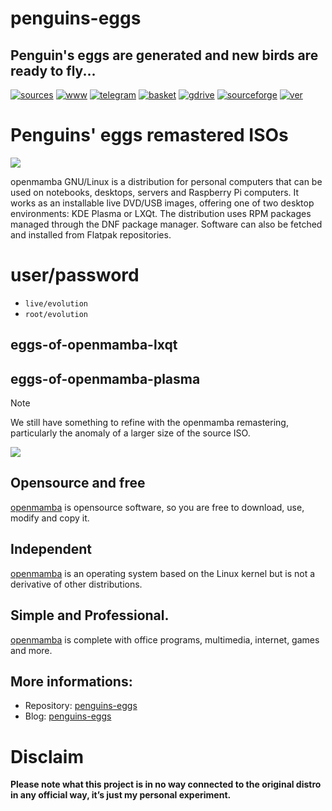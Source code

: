 penguins-eggs
=============

## Penguin&#39;s eggs are generated and new birds are ready to fly...
[![sources](https://img.shields.io/badge/github-sources-cyan)](https://github.com/pieroproietti/penguins-eggs)
[![www](https://img.shields.io/badge/www-blog-cyan)](https://penguins-eggs.net)
[![telegram](https://img.shields.io/badge/telegram-group-cyan)](https://t.me/penguins_eggs)
[![basket](https://img.shields.io/badge/basket-naked-blue)](https://github.com/pieroproietti/penguins-eggs/basket)
[![gdrive](https://img.shields.io/badge/gdrive-all-blue)](https://drive.google.com/drive/folders/19fwjvsZiW0Dspu2Iq-fQN0J-PDbKBlYY)
[![sourceforge](https://img.shields.io/badge/sourceforge-all-blue)](https://sourceforge.net/projects/penguins-eggs/files/)
[![ver](https://img.shields.io/npm/v/penguins-eggs.svg)](https://npmjs.org/package/penguins-eggs)

# Penguins' eggs remastered ISOs

![](https://openmamba.org/it/wp-content/uploads/sites/3/2019/11/openmamba-306x55.png)

openmamba GNU/Linux is a distribution for personal computers that can be used on notebooks, desktops, servers and Raspberry Pi computers. It works as an installable live DVD/USB images, offering one of two desktop environments: KDE Plasma or LXQt. The distribution uses RPM packages managed through the DNF package manager. Software can also be fetched and installed from Flatpak repositories.


# user/password
* ```live/evolution```
* ```root/evolution```

## eggs-of-openmamba-lxqt
## eggs-of-openmamba-plasma

> [!NOTE]
> We still have something to refine with the openmamba remastering, particularly the anomaly of a larger size of the source ISO.

![](https://openmamba.org/it/wp-content/uploads/sites/3/2019/11/openmamba-306x55.png)

## Opensource and free
[openmamba](https://openmamba.org/it/) is opensource software, so you are free to download, use, modify and copy it.

## Independent
[openmamba](https://openmamba.org/it/) is an operating system based on the Linux kernel but is not a derivative of other distributions.

## Simple and Professional.
[openmamba](https://openmamba.org/it/) is complete with office programs, multimedia, internet, games and more.


## More informations:

* Repository: [penguins-eggs](https://github.com/pieroproietti/penguins-eggs)
* Blog: [penguins-eggs](https://penguins-eggs.net)

# Disclaim
__Please note what this project is in no way connected to the original distro in any official way, it’s just my personal experiment.__










